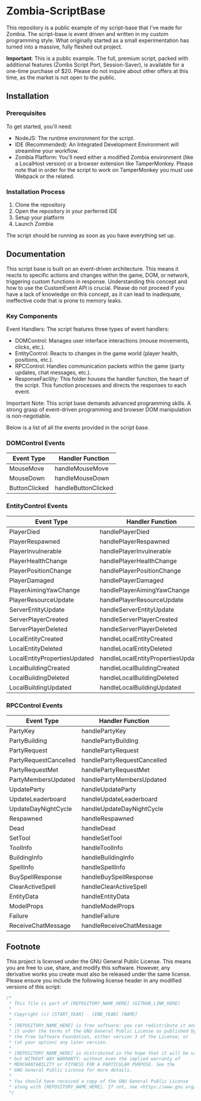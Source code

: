 # Zombia-ScriptBase

This repository is a public example of my script-base that I've made for Zombia. The script-base is event driven and written in my custom programming style. What originally started as a small experimentation has turned into a massive, fully fleshed out project.

**Important**: This is a public example. The full, premium script, packed with additional features (Zombs Script Port, Session-Saver), is available for a one-time purchase of $20. Please do not inquire about other offers at this time, as the market is not open to the public.

## Installation

### Prerequisites

To get started, you'll need:

- NodeJS: The runtime environment for the script.
- IDE (Recommended): An Integrated Development Environment will streamline your workflow.
- Zombia Platform: You'll need either a modified Zombia environment (like a LocalHost version) or a browser extension like TamperMonkey. Please note that in order for the script to work on TamperMonkey you must use Webpack or the related.

### Installation Process

1. Clone the repository
2. Open the repository in your perferred IDE
3. Setup your platform
4. Launch Zombia

The script should be running as soon as you have everything set up.

## Documentation

This script base is built on an event-driven architecture. This means it reacts to specific actions and changes within the game, DOM, or network, triggering custom functions in response. Understanding this concept and how to use the CustomEvent API is crucial. Please do not proceed if you have a lack of knowledge on this concept, as it can lead to inadequate, ineffective code that is prone to memory leaks.

### Key Components

Event Handlers: The script features three types of event handlers:
- DOMControl: Manages user interface interactions (mouse movements, clicks, etc.).
- EntityControl: Reacts to changes in the game world (player health, positions, etc.).
- RPCControl: Handles communication packets within the game (party updates, chat messages, etc.).
- ResponseFacility: This folder houses the handler function, the heart of the script. This function processes and directs the responses to each event.

Important Note: This script base demands advanced programming skills. A strong grasp of event-driven programming and browser DOM manipulation is non-negotiable.

Below is a list of all the events provided in the script base.

### DOMControl Events

| Event Type    | Handler Function      |
|---------------|-----------------------|
| MouseMove     | handleMouseMove       |
| MouseDown     | handleMouseDown       |
| ButtonClicked | handleButtonClicked   |

### EntityControl Events

| Event Type                  | Handler Function                |
|-----------------------------|---------------------------------|
| PlayerDied                  | handlePlayerDied                |
| PlayerRespawned             | handlePlayerRespawned           |
| PlayerInvulnerable          | handlePlayerInvulnerable        |
| PlayerHealthChange          | handlePlayerHealthChange        |
| PlayerPositionChange        | handlePlayerPositionChange      |
| PlayerDamaged               | handlePlayerDamaged             |
| PlayerAimingYawChange       | handlePlayerAimingYawChange     |
| PlayerResourceUpdate        | handlePlayerResourceUpdate      |
| ServerEntityUpdate          | handleServerEntityUpdate        |
| ServerPlayerCreated         | handleServerPlayerCreated       |
| ServerPlayerDeleted         | handleServerPlayerDeleted       |
| LocalEntityCreated          | handleLocalEntityCreated        |
| LocalEntityDeleted          | handleLocalEntityDeleted        |
| LocalEntityPropertiesUpdated| handleLocalEntityPropertiesUpdated |
| LocalBuildingCreated        | handleLocalBuildingCreated      |
| LocalBuildingDeleted        | handleLocalBuildingDeleted      |
| LocalBuildingUpdated        | handleLocalBuildingUpdated      |

### RPCControl Events

| Event Type                  | Handler Function                |
|-----------------------------|---------------------------------|
| PartyKey                    | handlePartyKey                  |
| PartyBuilding               | handlePartyBuilding             |
| PartyRequest                | handlePartyRequest              |
| PartyRequestCancelled       | handlePartyRequestCancelled     |
| PartyRequestMet             | handlePartyRequestMet           |
| PartyMembersUpdated         | handlePartyMembersUpdated       |
| UpdateParty                 | handleUpdateParty               |
| UpdateLeaderboard           | handleUpdateLeaderboard         |
| UpdateDayNightCycle         | handleUpdateDayNightCycle       |
| Respawned                   | handleRespawned                 |
| Dead                        | handleDead                      |
| SetTool                     | handleSetTool                   |
| ToolInfo                    | handleToolInfo                  |
| BuildingInfo                | handleBuildingInfo              |
| SpellInfo                   | handleSpellInfo                 |
| BuySpellResponse            | handleBuySpellResponse          |
| ClearActiveSpell            | handleClearActiveSpell          |
| EntityData                  | handleEntityData                |
| ModelProps                  | handleModelProps                |
| Failure                     | handleFailure                   |
| ReceiveChatMessage          | handleReceiveChatMessage        |

## Footnote

This project is licensed under the GNU General Public License. This means you are free to use, share, and modify this software. However, any derivative works you create must also be released under the same license. Please ensure you include the following license header in any modified versions of this script:

```js
/*
 * This file is part of [REPOSITORY_NAME_HERE] (GITHUB_LINK_HERE)
 *
 * Copyright (c) [START_YEAR] - [END_YEAR] [NAME]
 *
 * [REPOSITORY_NAME_HERE] is free software: you can redistribute it and/or modify
 * it under the terms of the GNU General Public License as published by
 * the Free Software Foundation, either version 3 of the License, or
 * (at your option) any later version.
 *
 * [REPOSITORY_NAME_HERE] is distributed in the hope that it will be useful,
 * but WITHOUT ANY WARRANTY; without even the implied warranty of
 * MERCHANTABILITY or FITNESS FOR A PARTICULAR PURPOSE. See the
 * GNU General Public License for more details.
 *
 * You should have received a copy of the GNU General Public License
 * along with [REPOSITORY_NAME_HERE]. If not, see <https://www.gnu.org/licenses/>.
 */
 ```
